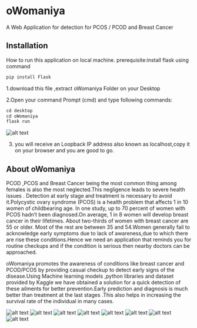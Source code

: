 # oWomaniya
A Web Application for detection for PCOS / PCOD and Breast Cancer

## Installation
How to run this application on local machine.
prerequisite:install flask using command 
```bash
pip install Flask
```
1.download this file ,extract oWomaniya Folder on your Desktop

2.Open your command Prompt (cmd) and type following commands:
```python
cd desktop
cd oWomaniya
flask run
```

![alt text](https://github.com/niki11017/oWomaniya/blob/main/oWomaniya-img/cmd.png?raw=true)

3. you will receive an Loopback IP address also known as localhost,copy it on your browser and you are good to go.

## About oWomaniya
PCOD ,PCOS and Breast Cancer being the most common thing among females is also the most neglected.This negligence leads to severe health issues . Detection at early stage and treatment is necessary to avoid it.Polycystic ovary syndrome (PCOS) is a health problem that affects 1 in 10 women of childbearing age. In one study, up to 70 percent of women with PCOS hadn’t been diagnosed.On average, 1 in 8 women will develop breast cancer in their lifetimes. About two-thirds of women with breast cancer are 55 or older. Most of the rest are between 35 and 54.Women generally fail to acknowledge early symptoms due to lack of awareness,due to which there are rise these conditions.Hence we need an application that reminds you for routine checkups and if the condition is serious then nearby doctors can be approached.

oWomaniya promotes the awareness of conditions like breast cancer and PCOD/PCOS by providing casual checkup to detect early signs of the disease.Using Machine learning models ,python libraries and dataset provided by Kaggle we have obtained a solution for a quick detection of these ailments for better prevention.Early prediction and diagnosis is much better than treatment at the last stages .This also helps in increasing the survival rate of the individual in many cases.

![alt text](https://github.com/niki11017/oWomaniya/blob/main/oWomaniya-img/1.png?raw=true)
![alt text](https://github.com/niki11017/oWomaniya/blob/main/oWomaniya-img/2.png?raw=true)
![alt text](https://github.com/niki11017/oWomaniya/blob/main/oWomaniya-img/3.png?raw=true)
![alt text](https://github.com/niki11017/oWomaniya/blob/main/oWomaniya-img/4.png?raw=true)
![alt text](https://github.com/niki11017/oWomaniya/blob/main/oWomaniya-img/5.png?raw=true)
![alt text](https://github.com/niki11017/oWomaniya/blob/main/oWomaniya-img/6.png?raw=true)
![alt text](https://github.com/niki11017/oWomaniya/blob/main/oWomaniya-img/7.png?raw=true)
![alt text](https://github.com/niki11017/oWomaniya/blob/main/oWomaniya-img/8.png?raw=true)



